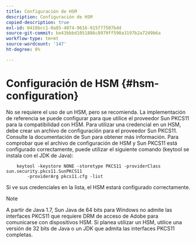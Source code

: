 ```yaml
---
title: Configuración de HSM
description: Configuración de HSM
copied-description: true
exl-id: 0418bcc1-0a85-4074-9616-915f77507bdd
source-git-commit: be43bbbd1051886c8979ff590a3197b2a7249b6a
workflow-type: tm+mt
source-wordcount: '147'
ht-degree: 0%

---
```


# Configuración de HSM {#hsm-configuration}

No se requiere el uso de un HSM, pero se recomienda. La implementación de referencia se puede configurar para que utilice el proveedor Sun PKCS11 para la compatibilidad con HSM. Para utilizar una credencial en un HSM, debe crear un archivo de configuración para el proveedor Sun PKCS11. Consulte la documentación de Sun para obtener más información. Para comprobar que el archivo de configuración de HSM y Sun PKCS11 está configurado correctamente, puede utilizar el siguiente comando (keytool se instala con el JDK de Java):

```
    keytool -keystore NONE -storetype PKCS11 -providerClass sun.security.pkcs11.SunPKCS11 
        -providerArg pkcs11.cfg -list
```

Si ve sus credenciales en la lista, el HSM estará configurado correctamente.

>[!NOTE]
>
>A partir de Java 1.7, Sun Java de 64 bits para Windows no admite las interfaces PKCS11 que requiere DRM de acceso de Adobe para comunicarse con dispositivos HSM. Si planea utilizar un HSM, utilice una versión de 32 bits de Java o un JDK que admita las interfaces PKCS11 completas.
